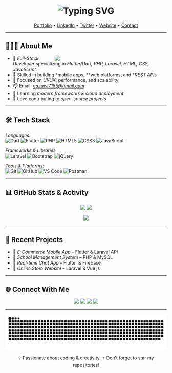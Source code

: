 <!-- Animated Header -->
<h1 align="center">
 <img scr="https://readme-typing-svg.demolab.com?font=Fira+Code&size=28&pause=1000&color=0EF7F4&center=true&vCenter=true&width=500&lines=Hi+There!+👋;I'm+Sharif+Al-Mahmodi;Full-Stack+Developer;Flutter+%7C+PHP+%7C+Laravel+%7C+JS" alt="Typing SVG"/>
</h1>

<p align="center">
<a href="#">Portfolio</a> •
<a href="#">LinkedIn</a> •
<a href="#">Twitter</a> •
<a href="#">Website</a> •
<a href="mailto:gazawi7155@gmail.com">Contact</a>
</p>

---

## 👨🏻‍💻 About Me
<img src="https://media.giphy.com/media/qgQUggAC3Pfv687qPC/giphy.gif" width="350px" align="right" />

- 🚀 *Full-Stack Developer* specializing in *Flutter/Dart, PHP, Laravel, HTML, CSS, JavaScript*
- 💼 Skilled in building *mobile apps, **web platforms, and **REST APIs*
- 🎨 Focused on *UI/UX*, performance, and scalability
- 📫 Email: *gazawi7155@gmail.com*
- 🌱 Learning *modern frameworks & cloud deployment*
- 🤝 Love contributing to *open-source projects*

---

## 🛠 Tech Stack
*Languages:*  
![Dart](https://img.shields.io/badge/-Dart-0175C2?logo=dart&logoColor=white) 
![Flutter](https://img.shields.io/badge/-Flutter-02569B?logo=flutter&logoColor=white)
![PHP](https://img.shields.io/badge/-PHP-777BB4?logo=php&logoColor=white) 
![HTML5](https://img.shields.io/badge/-HTML5-E34F26?logo=html5&logoColor=white) 
![CSS3](https://img.shields.io/badge/-CSS3-1572B6?logo=css3&logoColor=white) 
![JavaScript](https://img.shields.io/badge/-JavaScript-F7DF1E?logo=javascript&logoColor=black) 

*Frameworks & Libraries:*  
![Laravel](https://img.shields.io/badge/-Laravel-FF2D20?logo=laravel&logoColor=white) 
![Bootstrap](https://img.shields.io/badge/-Bootstrap-7952B3?logo=bootstrap&logoColor=white) 
![jQuery](https://img.shields.io/badge/-jQuery-0769AD?logo=jquery&logoColor=white) 

*Tools & Platforms:*  
![Git](https://img.shields.io/badge/-Git-F05032?logo=git&logoColor=white) 
![GitHub](https://img.shields.io/badge/-GitHub-181717?logo=github&logoColor=white) 
![VS Code](https://img.shields.io/badge/-VS%20Code-007ACC?logo=visualstudiocode&logoColor=white) 
![Postman](https://img.shields.io/badge/-Postman-FF6C37?logo=postman&logoColor=white) 

---

## 📊 GitHub Stats & Activity
<p align="center">
<img src="https://github-readme-stats.vercel.app/api?username=sh_am&show_icons=true&theme=radical" height="180px"/>
<img src="https://github-readme-stats.vercel.app/api/top-langs/?username=sh_am&layout=compact&theme=radical" height="180px"/>
</p>

<p align="center">
<img src="https://streak-stats.demolab.com?user=sh_am&theme=radical&hide_border=true" height="180px"/>
</p>

---

## 🚀 Recent Projects
- 📱 *E-Commerce Mobile App* – Flutter & Laravel API
- 🏫 *School Management System* – PHP & MySQL
- 💬 *Real-time Chat App* – Flutter & Firebase
- 🛒 *Online Store Website* – Laravel & Vue.js

---

## 🌐 Connect With Me
<p align="center">
<a href="#"><img src="https://img.icons8.com/color/48/null/internet.png"/></a>
<a href="#"><img src="https://img.icons8.com/color/48/null/linkedin.png"/></a>
<a href="#"><img src="https://img.icons8.com/color/48/null/twitter--v1.png"/></a>
<a href="mailto:gazawi7155@gmail.com"><img src="https://img.icons8.com/color/48/null/gmail-new.png"/></a>
</p>

---

<p align="center">
<img src="https://raw.githubusercontent.com/Platane/snk/output/github-contribution-grid-snake.svg" alt="snake animation" />
</p>

<p align="center">💡 Passionate about coding & creativity.  
⭐ Don’t forget to star my repositories!</p>
